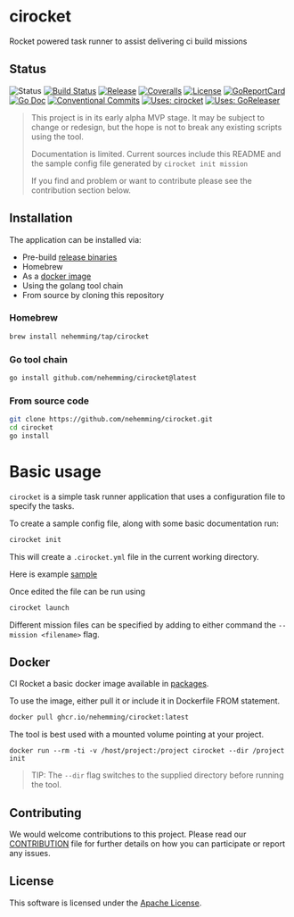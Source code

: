 # cirocket

Rocket powered task runner to assist delivering ci build missions

## Status

![Status](https://img.shields.io/badge/Status-ALPHA-red?style=for-the-badge)
[![Build Status](https://img.shields.io/circleci/build/gh/nehemming/cirocket/master?style=for-the-badge)](https://github.com/nehemming/cirocket) 
[![Release](https://img.shields.io/github/v/release/nehemming/cirocket.svg?style=for-the-badge)](https://github.com/nehemming/cirocket/releases/latest)
[![Coveralls](https://img.shields.io/coveralls/github/nehemming/cirocket?style=for-the-badge)](https://coveralls.io/github/nehemming/cirocket)
[![License](https://img.shields.io/badge/License-Apache%202.0-blue.svg?style=for-the-badge)](/LICENSE)
[![GoReportCard](https://goreportcard.com/badge/github.com/nehemming/cirocket?test=0&style=for-the-badge)](https://goreportcard.com/report/github.com/nehemming/cirocket)
[![Go Doc](https://img.shields.io/badge/godoc-reference-blue.svg?style=for-the-badge)](http://godoc.org/github.com/goreleaser/goreleaser)
[![Conventional Commits](https://img.shields.io/badge/Conventional%20Commits-1.0.0-yellow.svg?style=for-the-badge)](https://conventionalcommits.org)
[![Uses: cirocket](https://img.shields.io/badge/Uses-cirocket-orange?style=for-the-badge)](https://github.com/nehemming/cirocket)
[![Uses: GoReleaser](https://img.shields.io/badge/uses-goreleaser-green.svg?style=for-the-badge)](https://github.com/goreleaser)


>This project is in its early alpha MVP stage.  It may be subject to change or redesign, but the hope is not to break any existing scripts using the tool.
>
>Documentation is limited.  Current sources include this README and the sample config file generated by `cirocket init mission`
>
>If you find and problem or want to contribute please see the contribution section below.

## Installation

The application can be installed via:

 * Pre-build [release binaries](https://github.com/nehemming/cirocket/releases)
 * Homebrew
 * As a [docker image](#docker)
 * Using the golang tool chain
 * From source by cloning this repository

### Homebrew

```sh
brew install nehemming/tap/cirocket
```

### Go tool chain

```sh
go install github.com/nehemming/cirocket@latest
```

### From source code

```sh
git clone https://github.com/nehemming/cirocket.git
cd cirocket
go install

```
# Basic usage

`cirocket` is a simple task runner application that uses a configuration file to specify the tasks.  

To create a sample config file, along with some basic documentation run:

```sh
cirocket init
```

This will create a `.cirocket.yml` file in the current working directory. 

Here is example [sample](https://github.com/nehemming/cirocket/blob/master/internal/cmd/initcoonfig.yml) 

Once edited the file can be run using

```sh
cirocket launch
```

Different mission files can be specified by adding to either command the `--mission <filename>` flag.

## <a name="docker"></a>Docker 

CI Rocket a basic docker image available in [packages](https://github.com/nehemming/cirocket/pkgs/container/cirocket).


To use the image, either pull it or include it in Dockerfile FROM statement.

```sh
docker pull ghcr.io/nehemming/cirocket:latest
```

The tool is best used with a mounted volume pointing at your project.

```
docker run --rm -ti -v /host/project:/project cirocket --dir /project init
```

>TIP:  The `--dir` flag switches to the supplied directory before running the tool.


## Contributing

We would welcome contributions to this project.  Please read our [CONTRIBUTION](https://github.com/nehemming/cirocket/blob/master/CONTRIBUTING.md) file for further details on how you can participate or report any issues.

## License

This software is licensed under the [Apache License](http://www.apache.org/licenses/). 